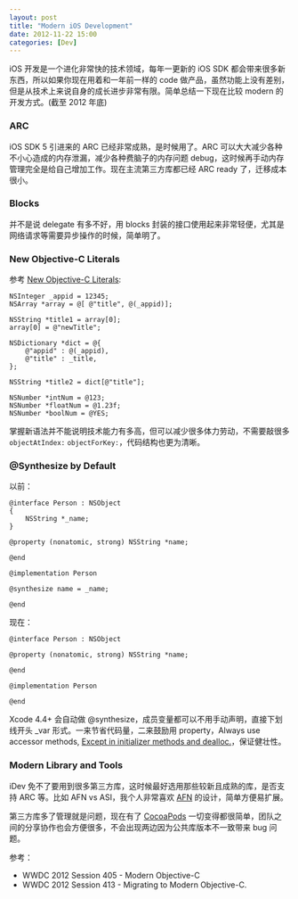 ```yaml
---
layout: post
title: "Modern iOS Development"
date: 2012-11-22 15:00
categories: [Dev]
---
```


iOS 开发是一个进化非常快的技术领域，每年一更新的 iOS SDK 都会带来很多新东西，所以如果你现在用着和一年前一样的 code 做产品，虽然功能上没有差别，但是从技术上来说自身的成长进步非常有限。简单总结一下现在比较 modern 的开发方式。(截至 2012 年底)

### ARC

iOS SDK 5 引进来的 ARC 已经非常成熟，是时候用了。ARC 可以大大减少各种不小心造成的内存泄漏，减少各种费脑子的内存问题 debug，这时候再手动内存管理完全是给自己增加工作。现在主流第三方库都已经 ARC ready 了，迁移成本很小。

### Blocks

并不是说 delegate 有多不好，用 blocks 封装的接口使用起来非常轻便，尤其是网络请求等需要异步操作的时候，简单明了。

### New Objective-C Literals

参考 [New Objective-C Literals][1]:

``` objc
NSInteger _appid = 12345;
NSArray *array = @[ @"title", @(_appid)];

NSString *title1 = array[0];
array[0] = @"newTitle";

NSDictionary *dict = @{
    @"appid" : @(_appid),
    @"title" : _title,
};

NSString *title2 = dict[@"title"];

NSNumber *intNum = @123;
NSNumber *floatNum = @1.23f;
NSNumber *boolNum = @YES;
```

掌握新语法并不能说明技术能力有多高，但可以减少很多体力劳动，不需要敲很多 `objectAtIndex:` `objectForKey:`，代码结构也更为清晰。

### @Synthesize by Default

以前：

``` objc
@interface Person : NSObject
{
    NSString *_name;
}

@property (nonatomic, strong) NSString *name;

@end

@implementation Person

@synthesize name = _name;

@end
```

现在：

``` objc
@interface Person : NSObject

@property (nonatomic, strong) NSString *name;

@end

@implementation Person

@end
```

Xcode 4.4+ 会自动做 @synthesize，成员变量都可以不用手动声明，直接下划线开头 _var 形式。一来节省代码量，二来鼓励用 property，Always use accessor methods, [Except in initializer methods and dealloc.][2]，保证健壮性。

### Modern Library and Tools

iDev 免不了要用到很多第三方库，这时候最好选用那些较新且成熟的库，是否支持 ARC 等。比如 AFN vs ASI，我个人非常喜欢 [AFN][3] 的设计，简单方便易扩展。

第三方库多了管理就是问题，现在有了 [CocoaPods][4] 一切变得都很简单，团队之间的分享协作也会方便很多，不会出现两边因为公共库版本不一致带来 bug 问题。

参考：

* WWDC 2012 Session 405 - Modern Objective-C
* WWDC 2012 Session 413 - Migrating to Modern Objective-C.

[1]:https://fann.im/blog/2012/11/21/new-objective-c-literals/
[2]:https://fann.im/blog/2012/08/14/dont-use-accessor-methods-in-init-and-dealloc/
[3]:https://fann.im/blog/2012/08/21/afnetworking-notes/
[4]:https://fann.im/blog/2012/10/31/cocoapods-notes/

